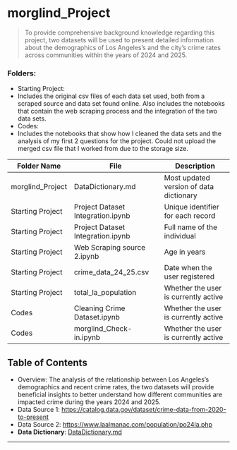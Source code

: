  # morglind_Project

> To provide comprehensive background knowledge regarding this project, two datasets will be used to present detailed information about the demographics of Los Angeles’s and the city’s crime rates across communities within the years of 2024 and 2025.

### Folders:
- Starting Project:
 - Includes the original csv files of each data set used, both from a scraped source and data set found online. Also includes the notebooks that contain the web scraping process and the integration of the two data sets.
- Codes:
 - Includes the notebooks that show how I cleaned the data sets and the analysis of my first 2 questions for the project. Could not upload the merged csv file that I worked from due to the storage size.

| Folder Name    | File | Description                                |
|------------------|-----------|--------------------------------------------|
| morglind_Project  | DataDictionary.md  | Most updated version of data dictionary  |
| Starting Project   | Project Dataset Integration.ipynb   | Unique identifier for each record   |
| Starting Project   | Project Dataset Integration.ipynb   | Full name of the individual  |
| Starting Project  | Web Scraping source 2.ipynb   | Age in years    |
| Starting Project  | crime_data_24_25.csv    | Date when the user registered   |
| Starting Project  | total_la_population  | Whether the user is currently active  |
| Codes  | Cleaning Crime Dataset.ipynb  | Whether the user is currently active  |
| Codes  | morglind_Check-in.ipynb | Whether the user is currently active  |


## Table of Contents
- Overview: The analysis of the relationship between Los Angeles’s demographics and recent crime rates, the two datasets will provide beneficial insights to better understand how different communities are impacted crime during the years 2024 and 2025.  
- Data Source 1: https://catalog.data.gov/dataset/crime-data-from-2020-to-present
- Data Source 2: https://www.laalmanac.com/population/po24la.php
- **Data Dictionary**: [DataDictionary.md](DataDictionary.md)



---




